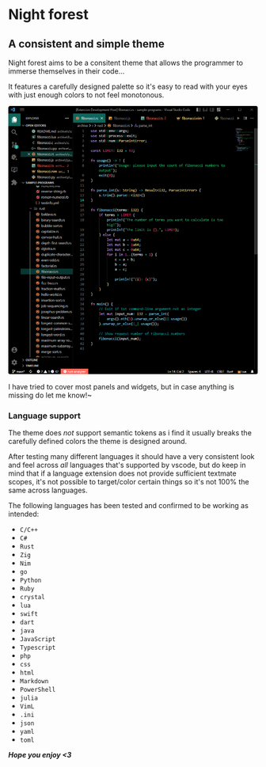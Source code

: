 # Night forest

## A consistent and simple theme

Night forest aims to be a consitent theme that allows the programmer to immerse themselves in their code...

It features a carefully designed palette so it's easy to read with your eyes with just enough colors to not feel monotonous.

![image](https://github.com/Notiee/night-forest/blob/main/assets/screenshot.png?raw=true)

I have tried to cover most panels and widgets, but in case anything is missing do let me know!~

### Language support

The theme does *not* support semantic tokens as i find it usually breaks the carefully defined colors the theme is designed around.

After testing many different languages it should have a very consistent look and feel across *all* languages that's supported by vscode, but do keep in mind that if a language extension does not provide sufficient textmate scopes, it's not possible to target/color certain things so it's not 100% the same across languages.

The following languages has been tested and confirmed to be working as intended:
* `C/C++`
* `C#`
* `Rust`
* `Zig`
* `Nim`
* `go`
* `Python`
* `Ruby`
* `crystal`
* `lua`
* `swift`
* `dart`
* `java`
* `JavaScript`
* `Typescript`
* `php`
* `css`
* `html`
* `Markdown`
* `PowerShell`
* `julia`
* `VimL`
* `.ini`
* `json`
* `yaml`
* `toml`

***Hope you enjoy <3***
